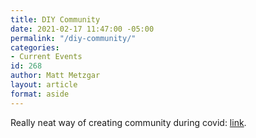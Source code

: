 ```yaml
---
title: DIY Community
date: 2021-02-17 11:47:00 -05:00
permalink: "/diy-community/"
categories:
- Current Events
id: 268
author: Matt Metzgar
layout: article
format: aside
---
```


Really neat way of creating community during covid: <a href="https://www.theguardian.com/culture/2021/feb/16/new-york-artists-culture-lockdown-newspapers-offline-diy-newnow-drunken-canal" target="_blank" rel="noreferrer noopener">link</a>.